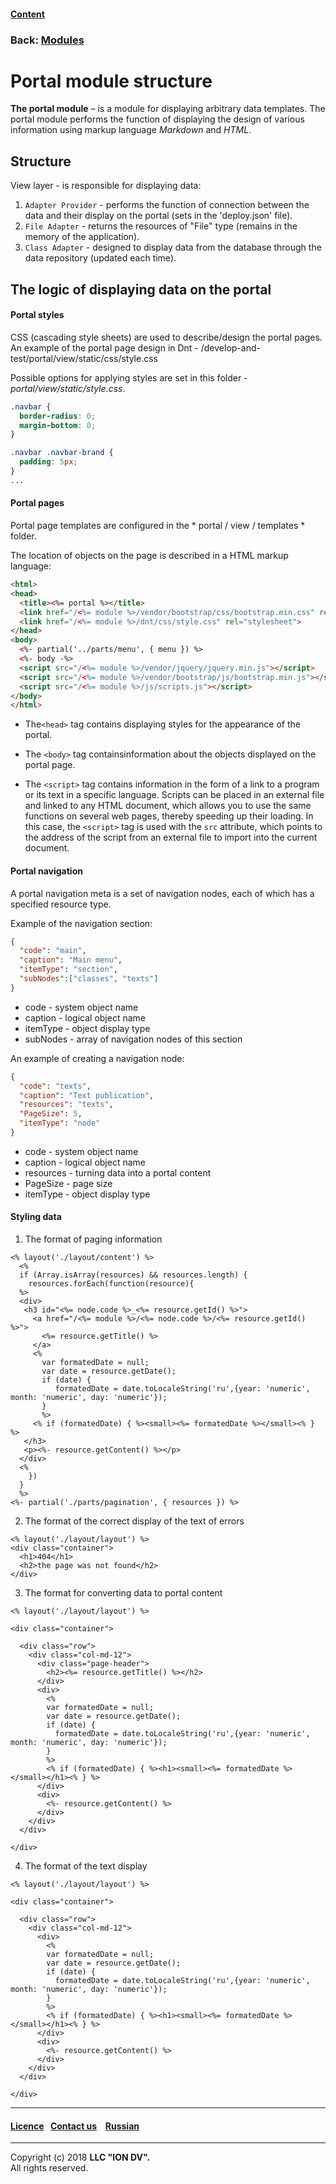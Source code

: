#### [Content](/docs/en/index.md)

### Back: [Modules](modules.md)

# Portal module structure

**The portal module** – is a module for displaying arbitrary data templates. The portal module performs the function of displaying the design of various information using markup language *Markdown* and *HTML*.


## Structure

View layer - is responsible for displaying data:

1. `Adapter Provider` - performs the function of connection between the data and their display on the portal (sets in the 'deploy.json' file).
2. `File Adapter` - returns the resources of "File" type (remains in the memory of the application).
3. `Class Adapter` - designed to display data from the database through the data repository (updated each time).

## The logic of displaying data on the portal

#### Portal styles

CSS (cascading style sheets) are used to describe/design the portal pages.
An example of the portal page design in Dnt - /develop-and-test/portal/view/static/css/style.css

Possible options for applying styles are set in this folder - *portal/view/static/style.css*.

```css
.navbar {
  border-radius: 0;
  margin-bottom: 0;
}

.navbar .navbar-brand {
  padding: 5px;
}
...
```

#### Portal pages

Portal page templates are configured in the * portal / view / templates * folder.

The location of objects on the page is described in a HTML markup language:

```html
<html>
<head>
  <title><%= portal %></title>
  <link href="/<%= module %>/vendor/bootstrap/css/bootstrap.min.css" rel="stylesheet">
  <link href="/<%= module %>/dnt/css/style.css" rel="stylesheet">
</head>
<body>
  <%- partial('../parts/menu', { menu }) %>
  <%- body -%>
  <script src="/<%= module %>/vendor/jquery/jquery.min.js"></script>
  <script src="/<%= module %>/vendor/bootstrap/js/bootstrap.min.js"></script>
  <script src="/<%= module %>/js/scripts.js"></script>
</body>
</html>
```

* The`<head>` tag contains displaying styles for the appearance of the portal.

* The `<body>` tag containsinformation about the objects displayed on the portal page.

* The `<script>` tag contains information in the form of a link to a program or its text in a specific language. Scripts can be placed in an external file and linked to any HTML document, which allows you to use the same functions on several web pages, thereby speeding up their loading. In this case, the `<script>` tag is used with the `src` attribute, which points to the address of the script from an external file to import into the current document.

#### Portal navigation

A portal navigation meta is a set of navigation nodes, each of which has a specified resource type.

Example of the navigation section:

```json
{
  "code": "main",
  "caption": "Main menu",
  "itemType": "section",
  "subNodes":["classes", "texts"]
}
```
* code - system object name
* caption - logical object name
* itemType - object display type
* subNodes - array of navigation nodes of this section

An example of creating a navigation node:

```json
{
  "code": "texts",
  "caption": "Text publication",
  "resources": "texts",
  "PageSize": 5,
  "itemType": "node"
}
```
* code - system object name
* caption - logical object name
* resources - turning data into a portal content
* PageSize - page size
* itemType -  object display type

#### Styling data


1. The format of paging information
```
<% layout('./layout/content') %>
  <%
  if (Array.isArray(resources) && resources.length) {
    resources.forEach(function(resource){
  %>
  <div>
   <h3 id="<%= node.code %>_<%= resource.getId() %>">
     <a href="/<%= module %>/<%= node.code %>/<%= resource.getId() %>">
       <%= resource.getTitle() %>
     </a>
     <%
       var formatedDate = null;
       var date = resource.getDate();
       if (date) {
          formatedDate = date.toLocaleString('ru',{year: 'numeric', month: 'numeric', day: 'numeric'});
       }
       %>
     <% if (formatedDate) { %><small><%= formatedDate %></small><% } %>
   </h3>
   <p><%- resource.getContent() %></p>
  </div>
  <%
    })
  }
  %>
<%- partial('./parts/pagination', { resources }) %>
```

2. The format of the correct display of the text of errors 

```
<% layout('./layout/layout') %>
<div class="container">
  <h1>404</h1>
  <h2>the page was not found</h2>
</div>
```

3. The format for converting data to portal content

```
<% layout('./layout/layout') %>

<div class="container">

  <div class="row">
    <div class="col-md-12">
      <div class="page-header">
        <h2><%= resource.getTitle() %></h2>
      </div>
      <div>
        <%
        var formatedDate = null;
        var date = resource.getDate();
        if (date) {
          formatedDate = date.toLocaleString('ru',{year: 'numeric', month: 'numeric', day: 'numeric'});
        }
        %>
        <% if (formatedDate) { %><h1><small><%= formatedDate %></small></h1><% } %>
      </div>
      <div>
        <%- resource.getContent() %>
      </div>
    </div>
  </div>

</div>
```

4. The format of the text display

```
<% layout('./layout/layout') %>

<div class="container">

  <div class="row">
    <div class="col-md-12">
      <div>
        <%
        var formatedDate = null;
        var date = resource.getDate();
        if (date) {
          formatedDate = date.toLocaleString('ru',{year: 'numeric', month: 'numeric', day: 'numeric'});
        }
        %>
        <% if (formatedDate) { %><h1><small><%= formatedDate %></small></h1><% } %>
      </div>
      <div>
        <%- resource.getContent() %>
      </div>
    </div>
  </div>

</div>
```

--------------------------------------------------------------------------  


 #### [Licence](/LICENSE)&ensp;  [Contact us](https://iondv.com/portal/contacts) &ensp;  [Russian](/docs/ru/3_modules_description/portal.md) &ensp;
<div><img src="https://mc.iondv.com/watch/local/docs/framework" style="position:absolute; left:-9999px;" height=1 width=1 alt="iondv metrics"></div>       



--------------------------------------------------------------------------  

Copyright (c) 2018 **LLC "ION DV".**   
All rights reserved. 